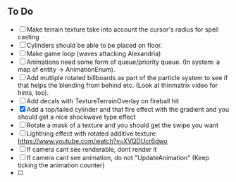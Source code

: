 ## To Do

- [ ] Make terrain texture take into account the cursor's radius for spell casting
- [ ] Cylinders should be able to be placed on floor.
- [ ] Make game loop (waves attacking Alexandria)
- [ ] Animations need some form of queue/priority queue. (In system: a map of entity -> AnimationEnum).
- [ ]  Add mutliple rotated billboards as part of the particle system to see if that helps the blending from behind etc. (Look at thinmatrix video for hints, too).
- [ ]  Add decals with TextureTerrainOverlay on fireball hit
- [x]  Add a top/tailed cylinder and that fire effect with the gradient and you should get a nice shockwave type effect
- [ ]  Rotate a mask of a texture and you should get the swipe you want
- [ ]  Lightning effect with rotated additive texture: https://www.youtube.com/watch?v=XVQDUcr6dwo
- [ ]  If camera cant see renderable, dont render it
- [ ]  If camera cant see animation, do not "UpdateAnimation" (Keep ticking the animation counter)
- [ ] 